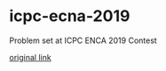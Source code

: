 # icpc-ecna-2019

Problem set at ICPC ENCA 2019 Contest

[original link](https://ecna19.kattis.com/problems)


